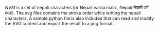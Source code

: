 *NVM* is a set of nepali characters (or Nepali varna mala , Nepali:नेपाली वर्ण माला).  The svg files contains the stroke order while writing the nepali characters. A sample python file is also included that can read and modify the SVG content and export the result to a png format.